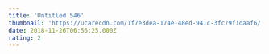 ```yaml
---
title: 'Untitled 546'
thumbnail: 'https://ucarecdn.com/1f7e3dea-174e-48ed-941c-3fc79f1daaf6/'
date: 2018-11-26T06:56:25.000Z
rating: 2
---
```

